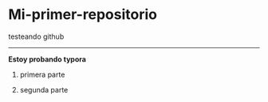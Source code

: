 # Mi-primer-repositorio
testeando github

****

**Estoy probando typora**

1. primera parte

2. segunda parte

   